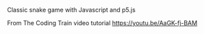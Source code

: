 Classic snake game with Javascript and p5.js

From The Coding Train video tutorial https://youtu.be/AaGK-fj-BAM
